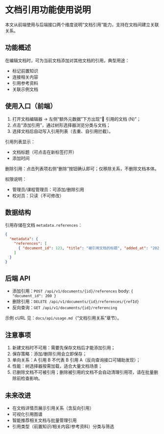# 文档引用功能使用说明

本文从前端使用与后端接口两个维度说明“文档引用”能力，支持在文档间建立关联关系。

## 功能概述

在编辑文档时，可为当前文档添加对其他文档的引用，典型用途：
- 标记前置知识
- 连接相关内容
- 引用参考资料
- 关联示例文档

## 使用入口（前端）

1) 打开文档编辑器 → 左侧“额外元数据”下方出现“🔗 引用的文档 (N)”；
2) 点击“添加引用”，通过树形选择器浏览分类与文档；
3) 选择文档后自动写入引用列表（去重、自引用拦截）。

引用列表显示：
- 文档标题（可点击在新标签打开）
- 添加时间

删除引用：点击列表项右侧“删除”按钮确认即可；仅移除关系，不删除文档本体。

权限说明：
- 管理员/课程管理员：可添加/删除引用
- 校对员：只读（不可修改）

## 数据结构

引用存储在文档 `metadata.references`：

```json
{
  "metadata": {
    "references": [
      { "document_id": 123, "title": "被引用文档的标题", "added_at": "2025-10-29T12:00:00Z" }
    ]
  }
}
```

## 后端 API

- 添加引用：`POST /api/v1/documents/{id}/references` body: `{ "document_id": 200 }`
- 删除引用：`DELETE /api/v1/documents/{id}/references/{refId}`
- 反向查询：`GET /api/v1/documents/{id}/referencing`

示例 cURL 见：`docs/api/usage.md`（“文档引用关系”章节）。

## 注意事项

1) 新建文档时不可用：需要先保存文档后才能添加引用；
2) 保存策略：添加/删除引用会立即保存；
3) 单向关系：A 引用 B 不代表 B 引用 A（反向查询接口可辅助发现）；
4) 性能：树选择器按需加载，适合大量文档场景；
5) 已删除文档不可被引用；删除被引用的文档不会自动清理引用项，请在批量删除前检查影响。

## 未来改进

- 在文档详情页展示引用关系（含反向引用）
- 可视化引用图谱
- 智能推荐相关文档与批量管理引用
- 引用类型（前置知识/相关内容/参考资料）分类与筛选

